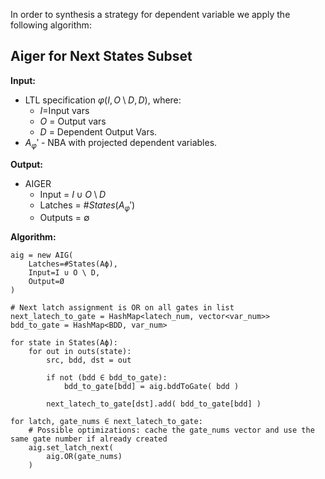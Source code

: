 In order to synthesis a strategy for dependent variable we apply the following algorithm:

## Aiger for Next States Subset
**Input:**
- LTL specification $\varphi(I, O \setminus D, D)$, where:
    - $I$=Input vars
    - $O$ = Output vars
    - $D$ = Dependent Output Vars.
- $A_\varphi'$ - NBA with projected dependent variables.

**Output:**
- AIGER
    - Input = $I \cup O \setminus D$
    - Latches = $\#States(A_\varphi')$
    - Outputs = $\emptyset$

**Algorithm:**
```
aig = new AIG(
    Latches=#States(Aϕ),
    Input=I ∪ O \ D,
    Output=Ø
)

# Next latch assignment is OR on all gates in list
next_latech_to_gate = HashMap<latech_num, vector<var_num>>
bdd_to_gate = HashMap<BDD, var_num>

for state in States(Aϕ):
    for out in outs(state):
        src, bdd, dst = out

        if not (bdd ∈ bdd_to_gate):
            bdd_to_gate[bdd] = aig.bddToGate( bdd )

        next_latech_to_gate[dst].add( bdd_to_gate[bdd] )

for latch, gate_nums ∈ next_latech_to_gate:
    # Possible optimizations: cache the gate_nums vector and use the same gate number if already created
    aig.set_latch_next(
        aig.OR(gate_nums)
    )
```
